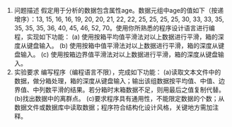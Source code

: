 1. 问题描述
假定用于分析的数据包含属性age。数据元组中age的值如下（按递增序）：13, 15, 16, 16, 19, 20, 20, 21, 22, 22, 25, 25, 25, 25,
30, 33, 33, 35, 35, 35, 35, 36, 40, 45, 46, 52, 70。使用你所熟悉的程序设计语言进行编程，实现如下功能：
(a) 使用按箱平均值平滑法对以上数据进行平滑，箱的深度从键盘输入。
(b) 使用按箱中值平滑法对以上数据进行平滑，箱的深度从键盘输入。
(c) 使用按箱边界值平滑法对以上数据进行平滑，箱的深度从键盘输入。
2. 实验要求
编写程序（编程语言不限），完成如下功能：
(a)读取文本文件中的数据，做分箱处理，箱的深度从键盘输入；输出该组数据按平均值、中值、边界值、中列数平滑的结果。若分箱时末箱数据不足，则用最后之值复制代替。
(b)找出数据中的离群点。
(c)要求程序具有通用性，不能限定数据的个数；从数据文件或数据库中读取数据；程序符合结构化设计风格，关键地方需加注释。

